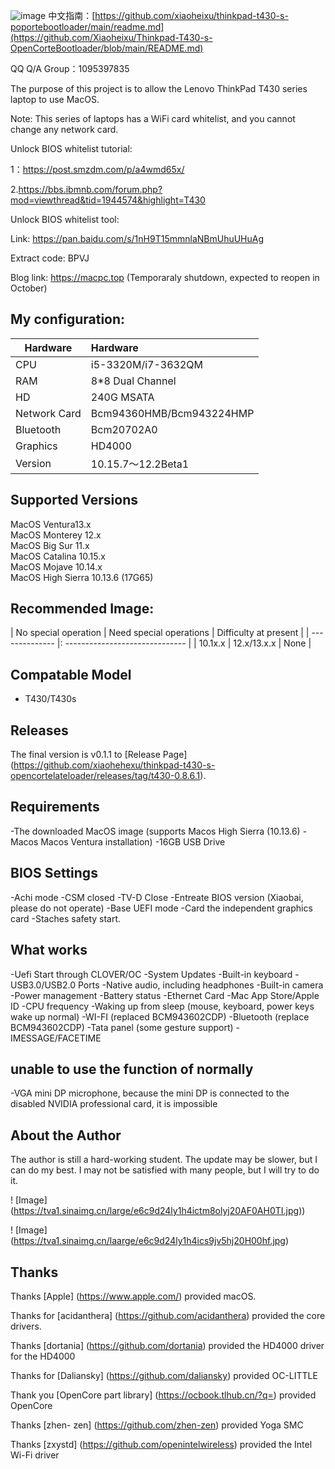 ![image](https://tva1.sinaimg.cn/large/e6c9d24ely1h4ic1gkvrxj21340u0gqm.jpg)
中文指南：[https://github.com/xiaoheixu/thinkpad-t430-s-poportebootloader/main/readme.md](https://github.com/Xiaoheixu/Thinkpad-T430-s-OpenCorteBootloader/blob/main/README.md)

QQ Q/A Group：1095397835

The purpose of this project is to allow the Lenovo ThinkPad T430 series laptop to use MacOS.

Note: This series of laptops has a WiFi card whitelist, and you cannot change any network card.

Unlock BIOS whitelist tutorial:

1：https://post.smzdm.com/p/a4wmd65x/

2.https://bbs.ibmnb.com/forum.php?mod=viewthread&tid=1944574&highlight=T430

Unlock BIOS whitelist tool:

Link: https://pan.baidu.com/s/1nH9T15mmnlaNBmUhuUHuAg

Extract code: BPVJ

Blog link: https://macpc.top (Temporaraly shutdown, expected to reopen in October)


## My configuration:
| Hardware     | Hardware      |
|----------|:-------------------------|
| CPU     | i5-3320M/i7-3632QM                 |
| RAM     | 8*8 Dual Channel                |
| HD    | 240G MSATA     |
| Network Card     | Bcm94360HMB/Bcm943224HMP |
| Bluetooth    | Bcm20702A0               |
| Graphics    | HD4000                   |
| Version | 10.15.7～12.2Beta1        |


## Supported Versions

MacOS Ventura13.x  
MacOS Monterey 12.x  
MacOS Big Sur 11.x  
MacOS Catalina 10.15.x  
MacOS Mojave 10.14.x  
MacOS High Sierra 10.13.6 (17G65)


## Recommended Image:
| No special operation | Need special operations | Difficulty at present |
| -------------- |: ------------------------------ |
| 10.1x.x | 12.x/13.x.x | None |

## Compatable Model

- T430/T430s

## Releases

The final version is v0.1.1 to [Release Page] (https://github.com/xiaohehexu/thinkpad-t430-s-opencortelateloader/releases/tag/t430-0.8.6.1).

## Requirements
-The downloaded MacOS image (supports Macos High Sierra (10.13.6) - Macos Macos Ventura installation)
-16GB USB Drive

## BIOS Settings
-Achi mode
-CSM closed
-TV-D Close
-Entreate BIOS version (Xiaobai, please do not operate)
-Base UEFI mode
-Card the independent graphics card
-Staches safety start.
## What works
-Uefi Start through CLOVER/OC
-System Updates
-Built-in keyboard
-USB3.0/USB2.0 Ports
-Native audio, including headphones
-Built-in camera
-Power management
-Battery status
-Ethernet Card
-Mac App Store/Apple ID
-CPU frequency
-Waking up from sleep (mouse, keyboard, power keys wake up normal)
-WI-FI (replaced BCM943602CDP)
-Bluetooth (replace BCM943602CDP)
-Tata panel (some gesture support)
-IMESSAGE/FACETIME

## unable to use the function of normally
-VGA mini DP microphone, because the mini DP is connected to the disabled NVIDIA professional card, it is impossible


## About the Author

The author is still a hard-working student. The update may be slower, but I can do my best. I may not be satisfied with many people, but I will try to do it.

! [Image] (https://tva1.sinaimg.cn/large/e6c9d24ly1h4ictm8olyj20AF0AH0TI.jpg))

! [Image] (https://tva1.sinaimg.cn/laarge/e6c9d24ly1h4ics9jv5hj20H00hf.jpg)


## Thanks

Thanks [Apple] (https://www.apple.com/) provided macOS.

Thanks for [acidanthera] (https://github.com/acidanthera) provided the core drivers.

Thanks [dortania] (https://github.com/dortania) provided the HD4000 driver for the HD4000

Thanks for [Daliansky] (https://github.com/daliansky) provided OC-LITTLE

Thank you [OpenCore part library] (https://ocbook.tlhub.cn/?q=) provided OpenCore

Thanks [zhen- zen] (https://github.com/zhen-zen) provided  Yoga SMC

Thanks [zxystd] (https://github.com/openintelwireless) provided the Intel Wi-Fi driver
